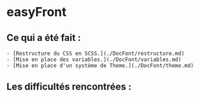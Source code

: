 # easyFront

## Ce qui a été fait :

    - [Restructure du CSS en SCSS.](./DocFont/restructure.md)
    - [Mise en place des variables.](./DocFont/variables.md)
    - [Mise en place d'un système de Theme.](./DocFont/theme.md)

## Les difficultés rencontrées :

    